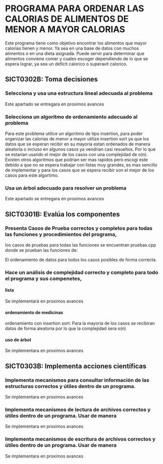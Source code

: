 # PROGRAMA PARA ORDENAR LAS CALORIAS DE ALIMENTOS DE MENOR A MAYOR CALORIAS
Este programa tiene como objetivo encontrar los alimentos que mayor calorias tienen y menor. Ya sea en una base de datos con muchos alimentos o en una dieta asignada. 
Puede servir para determinar que alimentos conviene comer y cuales escoger dependiendo de lo que se espera lograr, ya sea un deficit calorico o superavit calorico.
## SICT0302B: Toma decisiones 

### Selecciona y usa una estructura lineal adecuada al problema

Este apartado se entregara en proximos avances


### Selecciona un algoritmo de ordenamiento adecuado al problema

Para este problema utilice un algoritmo de tipo insertion, para poder organizar las calorias de menor a mayor utilize insertion sort ya que los datos que se esperan recibir en su mayoria estan ordenados de manera aleatoria o incluso en algunos casos ya vendrian casi resueltos. Por lo que se estarian usando el mejor de los casos con una complejidad de o(n). Existen otros algoritmos que podrian ser mas rapidos pero escogi este debido a que no se espera trabajar con listas muy grandes,  es mas sencillo de implementar y para los casos que se espera recibir son el mejor de los casos para este algortimo.

### Usa un árbol adecuado para resolver un problema

Este apartado se entregara en proximos avances

## SICT0301B: Evalúa los componentes

### Presenta Casos de Prueba correctos y completos para todas las funciones y procedimientos del programa,

los casos de pruebas para todas las funciones se encuentran pruebas.cpp donde se prueban las funciones de: 

El ordenamiento de datos para todos los casos posibles de forma correcta.


### Hace un análisis de complejidad correcto y completo para todo el programa y sus compenetes,

#### lista 
 Se implementará en proximos avances

#### ordenamiento de medicinas

ordenamiento con insertion sort:  Para la mayoria de los casos se recibiran datos de forma aleatoria por lo que la complejidad sera o(n)

#### uso de árbol

Se implementara en proximos avances

## SICT0303B: Implementa acciones científicas 

### Implementa mecanismos para consultar información de las estructuras correctos y útiles dentro de un programa.

Se implementara en proximos avances

### Implementa mecanismos de lectura de archivos correctos y útiles dentro de un programa. Usar de manera
Se implementara en proximos avances

### Implementa mecanismos de escritura de archivos correctos y útiles dentro de un programa. Usar de manera
Se implementara en proximos avances
